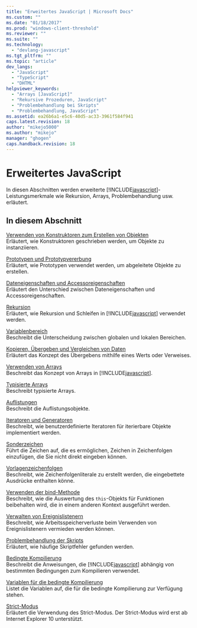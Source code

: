```yaml
---
title: "Erweitertes JavaScript | Microsoft Docs"
ms.custom: ""
ms.date: "01/18/2017"
ms.prod: "windows-client-threshold"
ms.reviewer: ""
ms.suite: ""
ms.technology: 
  - "devlang-javascript"
ms.tgt_pltfrm: ""
ms.topic: "article"
dev_langs: 
  - "JavaScript"
  - "TypeScript"
  - "DHTML"
helpviewer_keywords: 
  - "Arrays [JavaScript]"
  - "Rekursive Prozeduren, JavaScript"
  - "Problembehandlung bei Skripts"
  - "Problembehandlung, JavaScript"
ms.assetid: ea26b6a1-e5c6-40d5-ac33-3961f584f941
caps.latest.revision: 18
author: "mikejo5000"
ms.author: "mikejo"
manager: "ghogen"
caps.handback.revision: 18
---
```

# Erweitertes JavaScript
In diesen Abschnitten werden erweiterte [!INCLUDE[javascript](../../includes/javascript-md.md)]\-Leistungsmerkmale wie Rekursion, Arrays, Problembehandlung usw. erläutert.  
  
## In diesem Abschnitt  
 [Verwenden von Konstruktoren zum Erstellen von Objekten](../../javascript/advanced/using-constructors-to-define-types.md)  
 Erläutert, wie Konstruktoren geschrieben werden, um Objekte zu instanziieren.  
  
 [Prototypen und Prototypvererbung](../../javascript/advanced/prototypes-and-prototype-inheritance.md)  
 Erläutert, wie Prototypen verwendet werden, um abgeleitete Objekte zu erstellen.  
  
 [Dateneigenschaften und Accessoreigenschaften](../../javascript/advanced/data-properties-and-accessor-properties.md)  
 Erläutert den Unterschied zwischen Dateneigenschaften und Accessoreigenschaften.  
  
 [Rekursion](../../javascript/advanced/recursion-javascript.md)  
 Erläutert, wie Rekursion und Schleifen in [!INCLUDE[javascript](../../includes/javascript-md.md)] verwendet werden.  
  
 [Variablenbereich](../../javascript/advanced/variable-scope-javascript.md)  
 Beschreibt die Unterscheidung zwischen globalen und lokalen Bereichen.  
  
 [Kopieren, Übergeben und Vergleichen von Daten](../../javascript/advanced/copying-passing-and-comparing-data-javascript.md)  
 Erläutert das Konzept des Übergebens mithilfe eines Werts oder Verweises.  
  
 [Verwenden von Arrays](../../javascript/advanced/using-arrays-javascript.md)  
 Beschreibt das Konzept von Arrays in [!INCLUDE[javascript](../../includes/javascript-md.md)].  
  
 [Typisierte Arrays](../../javascript/advanced/typed-arrays-javascript.md)  
 Beschreibt typisierte Arrays.  
  
 [Auflistungen](../../javascript/advanced/collections-javascript.md)  
 Beschreibt die Auflistungsobjekte.  
  
 [Iteratoren und Generatoren](../../javascript/advanced/iterators-and-generators-javascript.md)  
 Beschreibt, wie benutzerdefinierte Iteratoren für iterierbare Objekte implementiert werden.  
  
 [Sonderzeichen](../../javascript/advanced/special-characters-javascript.md)  
 Führt die Zeichen auf, die es ermöglichen, Zeichen in Zeichenfolgen einzufügen, die Sie nicht direkt eingeben können.  
  
 [Vorlagenzeichenfolgen](../../javascript/advanced/template-strings-javascript.md)  
 Beschreibt, wie Zeichenfolgenliterale zu erstellt werden, die eingebettete Ausdrücke enthalten könne.  
  
 [Verwenden der bind\-Methode](../../javascript/advanced/using-the-bind-method-javascript.md)  
 Beschreibt, wie die Auswertung des `this`\-Objekts für Funktionen beibehalten wird, die in einem anderen Kontext ausgeführt werden.  
  
 [Verwalten von Ereignislistenern](../../javascript/advanced/managing-event-listeners.md)  
 Beschreibt, wie Arbeitsspeicherverluste beim Verwenden von Ereignislistenern vermieden werden können.  
  
 [Problembehandlung der Skripts](../../javascript/advanced/troubleshooting-your-scripts-javascript.md)  
 Erläutert, wie häufige Skriptfehler gefunden werden.  
  
 [Bedingte Kompilierung](../../javascript/advanced/conditional-compilation-javascript.md)  
 Beschreibt die Anweisungen, die [!INCLUDE[javascript](../../includes/javascript-md.md)] abhängig von bestimmten Bedingungen zum Kompilieren verwendet.  
  
 [Variablen für die bedingte Kompilierung](../../javascript/advanced/conditional-compilation-variables-javascript.md)  
 Listet die Variablen auf, die für die bedingte Kompilierung zur Verfügung stehen.  
  
 [Strict\-Modus](../../javascript/advanced/strict-mode-javascript.md)  
 Erläutert die Verwendung des Strict\-Modus.  Der Strict\-Modus wird erst ab Internet Explorer 10 unterstützt.